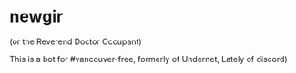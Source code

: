 # newgir
(or the Reverend Doctor Occupant)

This is a bot for #vancouver-free, formerly of Undernet, Lately of discord)
